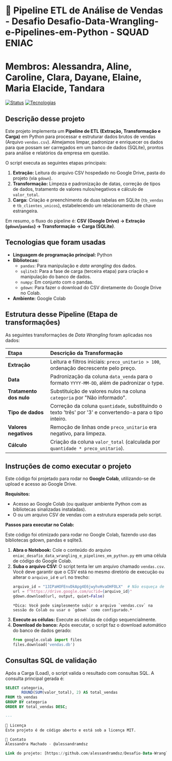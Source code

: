 # 🚀 Pipeline ETL de Análise de Vendas - Desafio Desafio-Data-Wrangling-e-Pipelines-em-Python - SQUAD ENIAC
# Membros: Alessandra, Aline, Caroline, Clara, Dayane, Elaine, Maria Elacide, Tandara

[![Status](https://img.shields.io/badge/Status-Completo-green.svg)]()
[![Tecnologias](https://img.shields.io/badge/Linguagem-Python-blue.svg)]()

## Descrição desse projeto

Este projeto implementa um **Pipeline de ETL (Extração, Transformação e Carga)** em Python para processar e estruturar dados brutos de vendas (Arquivo `vendas.csv`). Almejamos limpar, padronizar e enriquecer os dados para que possam ser carregados em um banco de dados (SQLite), prontos para análise e relatórios da empresa em questão.

O script executa as seguintes etapas principais:
1.  **Extração:** Leitura do arquivo CSV hospedado no Google Drive, pasta do projeto (via `gdown`).
2.  **Transformação:** Limpeza e padronização de datas, correção de tipos de dados, tratamento de valores nulos/negativos e cálculo de `valor_total`.
3.  **Carga:** Criação e preenchimento de duas tabelas em SQLite (`tb_vendas` e `tb_clientes_unicos`), estabelecendo um relacionamento de chave estrangeira.

Em resumo, o fluxo do pipeline é: 
**CSV (Google Drive) $\rightarrow$ Extração (`gdown`/`pandas`) $\rightarrow$ Transformação $\rightarrow$ Carga (SQLite)**.

## Tecnologias que foram usadas

* **Linguagem de programação principal:** Python
* **Bibliotecas:**
    * `pandas`: Para manipulação e *data wrangling* dos dados.
    * `sqlite3`: Para a fase de carga (terceira etapa) para criação e manipulação do banco de dados.
    * `numpy`: Em conjunto com o pandas.
    * `gdown`: Para fazer o download do CSV diretamente do Google Drive no Colab.
* **Ambiente:** Google Colab

## Estrutura desse Pipeline (Etapa de transformações)

As seguintes transformações de *Data Wrangling* foram aplicadas nos dados:

| Etapa | Descrição da Transformação |
| :--- | :--- |
| **Extração** | Leitura e filtros iniciais: `preco_unitario > 100`, ordenação decrescente pelo preço. |
| **Data** | Padronização da coluna `data_venda` para o formato `YYYY-MM-DD`, além de padronizar o type. |
| **Tratamento dos nulo** | Substituição de valores nulos na coluna `categoria` por "Não informado". |
| **Tipo de dados** | Correção da coluna `quantidade`, substituindo o texto 'três' por '3' e convertendo-a para o tipo inteiro. |
| **Valores negativos** | Remoção de linhas onde `preco_unitario` era negativo, para limpeza. |
| **Cálculo** | Criação da coluna `valor_total` (calculada por `quantidade * preco_unitario`). |

## Instruções de como executar o projeto

Este código foi projetado para rodar no **Google Colab**, utilizando-se de upload e acesso ao Google Drive.

**Requisitos:**

* Acesso ao Google Colab (ou qualquer ambiente Python com as bibliotecas sinalizadas instaladas).
* O ou um arquivo CSV de vendas com a estrutura esperada pelo script.

**Passos para executar no Colab:**

Este código foi otimizado para rodar no Google Colab, fazendo uso das bibliotecas gdown, pandas e sqlite3.

1. **Abra o Notebook:** Cole o conteúdo do arquivo `eniac_desafio_data_wrangling_e_pipelines_em_python.py` em uma célula de código do Google Colab.
2. **Suba o arquivo CSV:** O script tenta ler um arquivo chamado `vendas.csv`. Você deve garantir que o CSV está no mesmo diretório de execução ou alterar o `arquivo_id` e `url` no trecho:
    ```python
    arquivo_id = "13IPaHOFEnvDkApg4E6jwyhvHvaOHFOLX"  # Não esqueça de ajustar o caminho para novos arquivos, ok?
    url = f"https://drive.google.com/uc?id={arquivo_id}"
    gdown.download(url, output, quiet=False)
    ```
       *Dica: Você pode simplesmente subir o arquivo `vendas.csv` na sessão do Colab ou usar o `gdown` como configurado.*
   
3.  **Execute as células:** Execute as células de código sequencialmente.
4.  **Download do banco:** Após executar, o script faz o download automático do banco de dados gerado:
    ```python
    from google.colab import files
    files.download('vendas.db')
    ```

## Consultas SQL de validação

Após a Carga (Load), o script valida o resultado com consultas SQL. A consulta principal gerada é:

```sql
SELECT categoria,
       ROUND(SUM(valor_total), 2) AS total_vendas
FROM tb_vendas
GROUP BY categoria
ORDER BY total_vendas DESC;

---

📄 Licença
Este projeto é de código aberto e está sob a licença MIT.

📧 Contato
Alessandra Machado - @alessandramdsz

Link do projeto: [https://github.com/alessandramdsz/Desafio-Data-Wrangling-e-Pipelines-em-Python]
